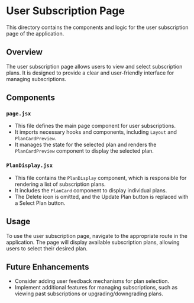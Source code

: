 # User Subscription Page

This directory contains the components and logic for the user subscription page of the application.

## Overview

The user subscription page allows users to view and select subscription plans. It is designed to provide a clear and user-friendly interface for managing subscriptions.

## Components

### `page.jsx`

- This file defines the main page component for user subscriptions.
- It imports necessary hooks and components, including `Layout` and `PlanCardPreview`.
- It manages the state for the selected plan and renders the `PlanCardPreview` component to display the selected plan.

### `PlanDisplay.jsx`

- This file contains the `PlanDisplay` component, which is responsible for rendering a list of subscription plans.
- It includes the `PlanCard` component to display individual plans.
- The Delete icon is omitted, and the Update Plan button is replaced with a Select Plan button.

## Usage

To use the user subscription page, navigate to the appropriate route in the application. The page will display available subscription plans, allowing users to select their desired plan.

## Future Enhancements

- Consider adding user feedback mechanisms for plan selection.
- Implement additional features for managing subscriptions, such as viewing past subscriptions or upgrading/downgrading plans.